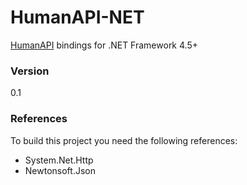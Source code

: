 # HumanAPI-NET
[HumanAPI](https://www.humanapi.co/docs) bindings for .NET Framework 4.5+
### Version
0.1

### References

To build this project you need the following references:
* System.Net.Http
* Newtonsoft.Json